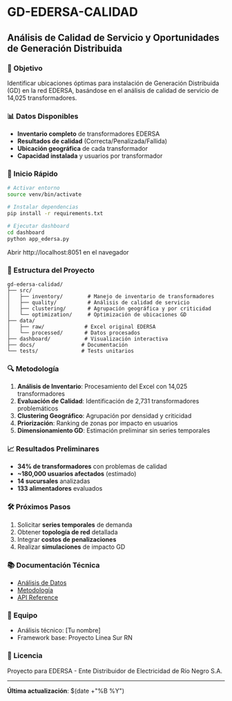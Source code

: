 # GD-EDERSA-CALIDAD
## Análisis de Calidad de Servicio y Oportunidades de Generación Distribuida

### 🎯 Objetivo
Identificar ubicaciones óptimas para instalación de Generación Distribuida (GD) en la red EDERSA, basándose en el análisis de calidad de servicio de 14,025 transformadores.

### 📊 Datos Disponibles
- **Inventario completo** de transformadores EDERSA
- **Resultados de calidad** (Correcta/Penalizada/Fallida)
- **Ubicación geográfica** de cada transformador
- **Capacidad instalada** y usuarios por transformador

### 🚀 Inicio Rápido

```bash
# Activar entorno
source venv/bin/activate

# Instalar dependencias
pip install -r requirements.txt

# Ejecutar dashboard
cd dashboard
python app_edersa.py
```

Abrir http://localhost:8051 en el navegador

### 📁 Estructura del Proyecto

```
gd-edersa-calidad/
├── src/
│   ├── inventory/        # Manejo de inventario de transformadores
│   ├── quality/          # Análisis de calidad de servicio
│   ├── clustering/       # Agrupación geográfica y por criticidad
│   └── optimization/     # Optimización de ubicaciones GD
├── data/
│   ├── raw/             # Excel original EDERSA
│   └── processed/       # Datos procesados
├── dashboard/           # Visualización interactiva
├── docs/               # Documentación
└── tests/              # Tests unitarios
```

### 🔍 Metodología

1. **Análisis de Inventario**: Procesamiento del Excel con 14,025 transformadores
2. **Evaluación de Calidad**: Identificación de 2,731 transformadores problemáticos
3. **Clustering Geográfico**: Agrupación por densidad y criticidad
4. **Priorización**: Ranking de zonas por impacto en usuarios
5. **Dimensionamiento GD**: Estimación preliminar sin series temporales

### 📈 Resultados Preliminares

- **34% de transformadores** con problemas de calidad
- **~180,000 usuarios afectados** (estimado)
- **14 sucursales** analizadas
- **133 alimentadores** evaluados

### 🛠️ Próximos Pasos

1. Solicitar **series temporales** de demanda
2. Obtener **topología de red** detallada
3. Integrar **costos de penalizaciones**
4. Realizar **simulaciones** de impacto GD

### 📚 Documentación Técnica

- [Análisis de Datos](docs/analysis/)
- [Metodología](docs/methodology/)
- [API Reference](docs/api/)

### 👥 Equipo
- Análisis técnico: [Tu nombre]
- Framework base: Proyecto Línea Sur RN

### 📝 Licencia
Proyecto para EDERSA - Ente Distribuidor de Electricidad de Río Negro S.A.

---

**Última actualización**: $(date +"%B %Y")
